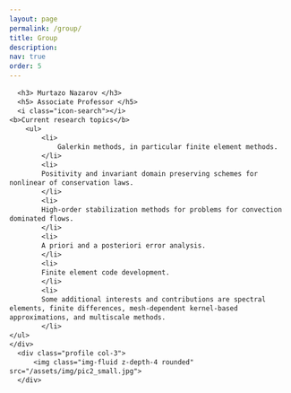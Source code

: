 ```yaml
---
layout: page
permalink: /group/
title: Group
description: 
nav: true
order: 5
---
```


<article>
  <div class="row">
    <div class="col">
      
      <h3> Murtazo Nazarov </h3>
      <h5> Associate Professor </h5>
      <i class="icon-search"></i>
	<b>Current research topics</b>
	    <ul>
	    	<li>
	    	    Galerkin methods, in particular finite element methods.
	    	</li>
	    	<li>
	    	Positivity and invariant domain preserving schemes for nonlinear of conservation laws.
	    	</li>
	    	<li>
	    	High-order stabilization methods for problems for convection dominated flows.
	    	</li>
	    	<li>
	    	A priori and a posteriori error analysis.
	    	</li>
	    	<li>
	    	Finite element code development.
	    	</li>
	    	<li>
	    	Some additional interests and contributions are spectral elements, finite differences, mesh-dependent kernel-based approximations, and multiscale methods.
	    	</li>
	</ul>
    </div>
      <div class="profile col-3">
          <img class="img-fluid z-depth-4 rounded" src="/assets/img/pic2_small.jpg">
      </div>
  </div>
</article>

